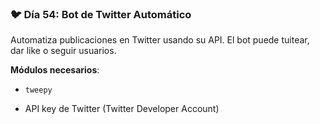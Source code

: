 ### 🐦 Día 54: Bot de Twitter Automático

Automatiza publicaciones en Twitter usando su API. El bot puede tuitear, dar like o seguir usuarios.

**Módulos necesarios**:

- `tweepy`
    
- API key de Twitter (Twitter Developer Account)